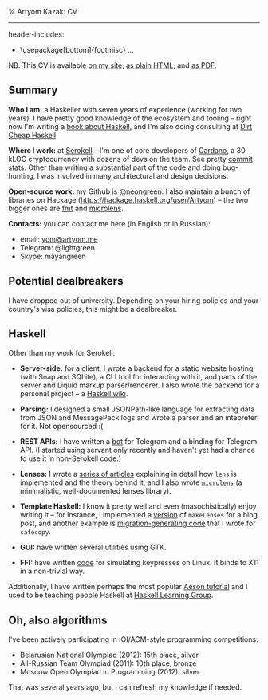 % Artyom Kazak: CV

---
header-includes:
  - \usepackage[bottom]{footmisc}
...

NB. This CV is available [on my site][cv-web], [as plain HTML][cv-plain],
and [as PDF][cv-pdf].

[cv-web]: https://artyom.me/cv
[cv-plain]: https://artyom.me/cv-plain.html
[cv-pdf]: https://artyom.me/cv.pdf

## Summary

**Who I am:** a Haskeller with seven years of experience (working for two
years). I have pretty good knowledge of the ecosystem and tooling – right
now I'm writing a [book about Haskell][IH], and I'm also doing consulting
at [Dirt Cheap Haskell][].

[IH]: https://intermediatehaskell.com
[Dirt Cheap Haskell]: https://dirtcheaphaskell.io

**Where I work:** at [Serokell][] – I'm one of core developers
of [Cardano][], a 30 kLOC cryptocurrency with dozens of devs on the team.
See pretty [commit stats][]. Other than writing a substantial part of the
code and doing bug-hunting, I was involved in many architectural and design
decisions.

[Serokell]: https://serokell.io
[Cardano]: https://iohk.io/projects/cardano
[commit stats]: https://github.com/input-output-hk/cardano-sl/graphs/contributors

**Open-source work:** my Github is [\@neongreen][]. I also maintain a bunch
of libraries on Hackage (<https://hackage.haskell.org/user/Artyom>) – the
two bigger ones are [fmt](@hackage) and [microlens](@hackage).

[\@neongreen]: @gh:neongreen

**Contacts:** you can contact me here (in English or in Russian):

  * email: yom@artyom.me
  * Telegram: \@lightgreen
  * Skype: mayangreen

## Potential dealbreakers

I have dropped out of university. Depending on your hiring policies and your
country's visa policies, this might be a dealbreaker.

## Haskell

Other than my work for Serokell:

  * **Server-side:** for a client, I wrote a backend for a static website
    hosting (with Snap and SQLite), a CLI tool for interacting with it, and
    parts of the server and Liquid markup parser/renderer. I also wrote
    the backend for a personal project – a [Haskell wiki][Guide].

    [Guide]: https://guide.aelve.com/haskell

  * **Parsing:** I designed a small JSONPath-like language for extracting
    data from JSON and MessagePack logs and wrote a parser and an intepreter
    for it. Not opensourced :(

  * **REST APIs:** I have written a [bot][] for Telegram and a binding for
    Telegram API. (I started using servant only recently and haven't yet had
    a chance to use it in non-Serokell code.)

    [bot]: @gh:neongreen/untilbot

  * **Lenses:** I wrote a [series of articles][lens over tea] explaining in
    detail how `lens` is implemented and the theory behind it, and I also
    wrote [`microlens`](@hackage) (a minimalistic, well-documented lenses
    library).

    [lens over tea]: https://artyom.me/#lens-over-tea

  * **Template Haskell:** I know it pretty well and even (masochistically)
    enjoy writing it – for instance, I implemented a [version][makeLenses] of
    `makeLenses` for a blog post, and another example
    is [migration-generating code][migrate] that I wrote for `safecopy`.

    [makeLenses]: https://artyom.me/lens-over-tea-6#the-answer-4
    [migrate]: http://hackage.haskell.org/package/safecopy-migrate-0.1.0.0/docs/src/Data-SafeCopy-Migrate.html#changelog

  * **GUI:** have written several utilities using GTK.

  * **FFI:** have written [code][fake-type] for simulating keypresses on
    Linux. It binds to X11 in a non-trivial way.

    [fake-type]: https://github.com/aelve/fake-type/blob/master/lib/FakeType.hs

Additionally, I have written perhaps the most popular [Aeson tutorial][] and
I used to be teaching people Haskell at [Haskell Learning Group][HLG].

[Aeson tutorial]: https://artyom.me/aeson
[HLG]: https://github.com/haskell-learning-group/haskell-learning-group

## Oh, also algorithms

I've been actively participating in IOI/ACM-style programming competitions:

  * Belarusian National Olympiad (2012): 15th place, silver
  * All-Russian Team Olympiad (2011): 10th place, bronze
  * Moscow Open Olympiad in Programming (2012): silver

That was several years ago, but I can refresh my knowledge if needed.

